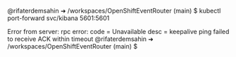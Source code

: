 @rifaterdemsahin ➜ /workspaces/OpenShiftEventRouter (main) $ kubectl port-forward svc/kibana 5601:5601

Error from server: rpc error: code = Unavailable desc = keepalive ping failed to receive ACK within timeout
@rifaterdemsahin ➜ /workspaces/OpenShiftEventRouter (main) $ 

